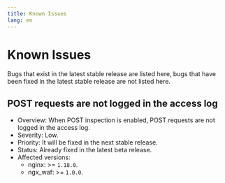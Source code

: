 ```yaml
---
title: Known Issues
lang: en
---
```


# Known Issues

Bugs that exist in the latest stable release are listed here, 
bugs that have been fixed in the latest stable release are not listed here.

## POST requests are not logged in the access log

* Overview: When POST inspection is enabled, POST requests are not logged in the access log.
* Severity: Low.
* Priority: It will be fixed in the next stable release.
* Status: Already fixed in the latest beta release.
* Affected versions:
    * nginx: >= `1.18.0`.
    * ngx_waf: >= `1.0.0`.